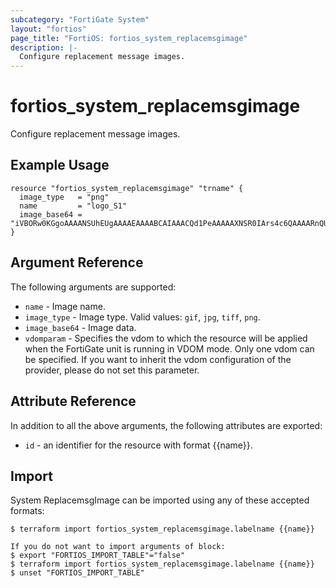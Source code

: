 ```yaml
---
subcategory: "FortiGate System"
layout: "fortios"
page_title: "FortiOS: fortios_system_replacemsgimage"
description: |-
  Configure replacement message images.
---
```


# fortios_system_replacemsgimage
Configure replacement message images.

## Example Usage

```hcl
resource "fortios_system_replacemsgimage" "trname" {
  image_type   = "png"
  name         = "logo_S1"
  image_base64 = "iVBORw0KGgoAAAANSUhEUgAAAAEAAAABCAIAAACQd1PeAAAAAXNSR0IArs4c6QAAAARnQU1BAACxjwv8YQUAAAAJcEhZcwAAEWAAABFgAVshLGQAAAAMSURBVBhXY/j//z8ABf4C/qc1gYQAAAAASUVORK5CYII="
}
```

## Argument Reference

The following arguments are supported:

* `name` - Image name.
* `image_type` - Image type. Valid values: `gif`, `jpg`, `tiff`, `png`.
* `image_base64` - Image data.
* `vdomparam` - Specifies the vdom to which the resource will be applied when the FortiGate unit is running in VDOM mode. Only one vdom can be specified. If you want to inherit the vdom configuration of the provider, please do not set this parameter.


## Attribute Reference

In addition to all the above arguments, the following attributes are exported:
* `id` - an identifier for the resource with format {{name}}.

## Import

System ReplacemsgImage can be imported using any of these accepted formats:
```
$ terraform import fortios_system_replacemsgimage.labelname {{name}}

If you do not want to import arguments of block:
$ export "FORTIOS_IMPORT_TABLE"="false"
$ terraform import fortios_system_replacemsgimage.labelname {{name}}
$ unset "FORTIOS_IMPORT_TABLE"
```
